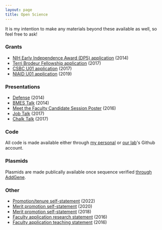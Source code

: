 ```yaml
---
layout: page
title: Open Science
---
```


It is my intention to make any materials beyond these available as well, so feel free to ask!

### Grants

- [NIH Early Independence Award (DP5) application](/public/files/Opensci-DP5_redacted.pdf) (2014)
- [Terri Brodeur Fellowship application](/public/files/Opensci-TB.pdf) (2017)
- [CSBC U01 application](/public/files/Opensci-CSBC_U01.pdf) (2017)
- [NIAID U01 application](/public/files/Opensci-NIAID_U01.pdf) (2019)

### Presentations

- [Defense](/public/files/Opensci-DefensePresentation.pdf) (2014)
- [BMES Talk](/public/files/Opensci-BMES-Talk-2014.pdf) (2014)
- [Meet the Faculty Candidate Session Poster](/public/files/Opensci-MTFC-Session-BMES-2016.pdf) (2016)
- [Job Talk](/public/files/Opensci-JobTalk.pdf) (2017)
- [Chalk Talk](/public/files/Opensci-ChalkTalk.pdf) (2017)

### Code

All code is made available either through [my personal](https://github.com/aarmey) or [our lab](https://github.com/meyer-lab)'s Github account.

### Plasmids

Plasmids are made publically available once sequence verified [through AddGene](https://www.addgene.org/Aaron_Meyer/).

### Other

- [Promotion/tenure self-statement](/public/files/Opensci-Promotion-2022.pdf) (2022)
- [Merit promotion self-statement](/public/files/Opensci-Promotion-2020.pdf) (2020)
- [Merit promotion self-statement](/public/files/Opensci-Promotion-2018.pdf) (2018)
- [Faculty application research statement](/public/files/Opensci-FacResearch.pdf) (2016)
- [Faculty application teaching statement](/public/files/Opensci-FacTeaching.pdf) (2016)
